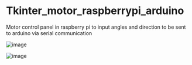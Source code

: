 # Tkinter_motor_raspberrypi_arduino
Motor control panel in raspberry pi to input angles and direction to be sent to arduino via serial communication

![image](https://github.com/saidijongo/Tkinter_motor_raspberrypi_arduino/assets/31678025/6a690fbc-8324-44ab-b0c5-324dc2dbddf2)

![image](https://github.com/saidijongo/Tkinter_motor_raspberrypi_arduino/assets/31678025/9b6619c1-e5dc-4d97-8c6b-a745de54e20f)


